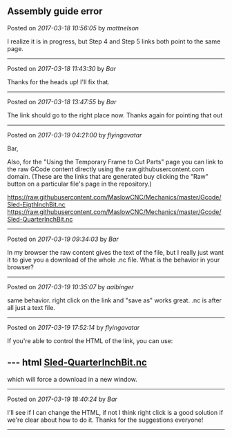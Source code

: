 ## Assembly guide error
Posted on *2017-03-18 10:56:05* by *mattnelson*

I realize it is in progress, but Step 4 and Step 5 links both point to the same page.

---

Posted on *2017-03-18 11:43:30* by *Bar*

Thanks for the heads up! I'll fix that.

---

Posted on *2017-03-18 13:47:55* by *Bar*

The link should go to the right place now. Thanks again for pointing that out

---

Posted on *2017-03-19 04:21:00* by *flyingavatar*

Bar,

Also, for the "Using the Temporary Frame to Cut Parts" page you can link to the raw GCode content directly using the raw.githubusercontent.com domain.  (These are the links that are generated buy clicking the "Raw" button on a particular file's page in the repository.)

https://raw.githubusercontent.com/MaslowCNC/Mechanics/master/Gcode/Sled-EigthInchBit.nc
https://raw.githubusercontent.com/MaslowCNC/Mechanics/master/Gcode/Sled-QuarterInchBit.nc

---

Posted on *2017-03-19 09:34:03* by *Bar*

In my browser the raw content gives the text of the file, but I really just want it to give you a download of the whole .nc file. What is the behavior in your browser?

---

Posted on *2017-03-19 10:35:07* by *aalbinger*

same behavior.  right click on the link and "save as" works great.  .nc is after all just a text file.

---

Posted on *2017-03-19 17:52:14* by *flyingavatar*

If you're able to control the HTML of the link, you can use:

--- html
<a href="https://raw.githubusercontent.com/MaslowCNC/Mechanics/master/Gcode/Sled-EigthInchBit.nc" download target="_blank">Sled-QuarterInchBit.nc</a>
---

which will force a download in a new window.

---

Posted on *2017-03-19 18:40:24* by *Bar*

I'll see if I can change the HTML, if not I think right click is a good solution if we're clear about how to do it. Thanks for the suggestions everyone!

---

